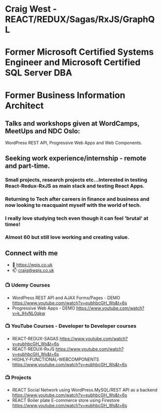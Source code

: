 <!--![TECH](https://images.unsplash.com/photo-1519389950473-47ba0277781c?ixlib=rb-1.2.1&ixid=eyJhcHBfaWQiOjEyMDd9&auto=format&fit=crop&w=1350&q=80)-->
# Craig West - REACT/REDUX/Sagas/RxJS/GraphQL
# Former Microsoft Certified Systems Engineer and Microsoft Certified SQL Server DBA
# Former Business Information Architect
## Talks and workshops given at WordCamps, MeetUps and NDC Oslo:
   WordPress REST API, Progressive Web Apps and Web Components.

## Seeking work experience/internship - remote and part-time.
### Small projects, research projects etc...Interested in testing React-Redux-RxJS as main stack and testing React Apps.
### Returning to Tech after careers in finance and business and now looking to reacquaint myself with the world of tech.
### I really love studying tech even though it can feel 'brutal' at times!
### Almost 60 but still love working and creating value. 


## Connect with me
- 👯 https://wpjs.co.uk
- 📫 craig@wpjs.co.uk


### 📺 Udemy Courses

- WordPress REST API and AJAX Forms/Pages - DEMO https://www.youtube.com/watch?v=eubhbcGH_Ws&t=6s
- Progressive Web Apps - DEMO https://www.youtube.com/watch?v=k_lHvNL0gkw


### 📺 YouTube Courses - Developer to Developer courses

- REACT-REDUX-SAGAS https://www.youtube.com/watch?v=eubhbcGH_Ws&t=6s
- REACT-REDUX-RxJS https://www.youtube.com/watch?v=eubhbcGH_Ws&t=6s
- HIGHLY-FUNCTIONAL-WEBCOMPONENTS https://www.youtube.com/watch?v=eubhbcGH_Ws&t=6s


### 📺 Projects

- REACT Social Network using WordPress.MySQL/REST API as a backend https://www.youtube.com/watch?v=eubhbcGH_Ws&t=6s
- REACT Boiler plate E-commerce store using Firestore https://www.youtube.com/watch?v=eubhbcGH_Ws&t=6s
